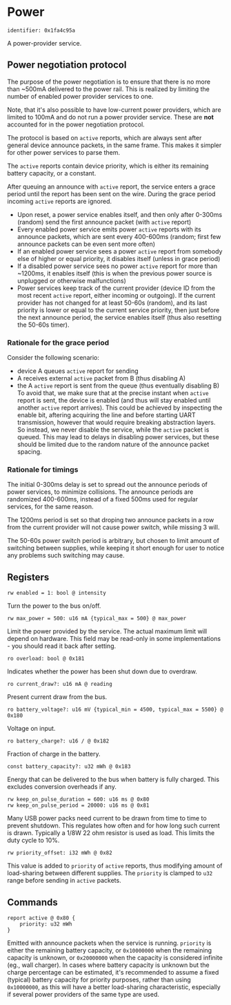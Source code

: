 # Power

    identifier: 0x1fa4c95a

A power-provider service.

## Power negotiation protocol

The purpose of the power negotiation is to ensure that there is no more than ~500mA
delivered to the power rail.
This is realized by limiting the number of enabled power provider services to one.

Note, that it's also possible to have low-current power providers,
which are limited to 100mA and do not run a power provider service.
These are **not** accounted for in the power negotiation protocol.

The protocol is based on `active` reports, which are always sent 
after general device announce packets, in the same frame.
This makes it simpler for other power services to parse them.

The `active` reports contain device priority, which is either its remaining battery
capacity, or a constant.

After queuing an announce with `active` report, the service enters a grace period
until the report has been sent on the wire.
During the grace period incoming `active` reports are ignored.

* Upon reset, a power service enables itself, and then only after 0-300ms (random)
  send the first announce packet (with `active` report)
* Every enabled power service emits power `active` reports with its announce packets,
  which are sent every 400-600ms (random; first few announce packets can be even sent more often)
* If an enabled power service sees a power `active` report from somebody else of higher or equal priority,
  it disables itself (unless in grace period)
* If a disabled power service sees no power `active` report for more than ~1200ms, it enables itself
  (this is when the previous power source is unplugged or otherwise malfunctions)
* Power services keep track of the current provider
  (device ID from the most recent `active` report, either incoming or outgoing).
  If the current provider has not changed for at least 50-60s (random),
  and its last priority is lower or equal to the current service priority,
  then just before the next announce period, the service enables itself
  (thus also resetting the 50-60s timer).

### Rationale for the grace period

Consider the following scenario:
* device A queues `active` report for sending
* A receives external `active` packet from B (thus disabling A)
* the A `active` report is sent from the queue (thus eventually disabling B)
To avoid that, we make sure that at the precise instant when `active` report is sent,
the device is enabled (and thus will stay enabled until another `active` report arrives).
This could be achieved by inspecting the enable bit, aftering acquiring the line
and before starting UART transmission, however that would require breaking abstraction layers.
So instead, we never disable the service, while the `active` packet is queued.
This may lead to delays in disabling power services, but these should be limited due to the
random nature of the announce packet spacing.

### Rationale for timings

The initial 0-300ms delay is set to spread out the announce periods of power services,
to minimize collisions.
The announce periods are randomized 400-600ms, instead of a fixed 500ms used for regular
services, for the same reason.

The 1200ms period is set so that droping two announce packets in a row
from the current provider will not cause power switch, while missing 3 will.

The 50-60s power switch period is arbitrary, but chosen to limit amount of switching between supplies,
while keeping it short enough for user to notice any problems such switching may cause.

## Registers

    rw enabled = 1: bool @ intensity

Turn the power to the bus on/off.

    rw max_power = 500: u16 mA {typical_max = 500} @ max_power

Limit the power provided by the service. The actual maximum limit will depend on hardware.
This field may be read-only in some implementations - you should read it back after setting.

    ro overload: bool @ 0x181

Indicates whether the power has been shut down due to overdraw.

    ro current_draw?: u16 mA @ reading

Present current draw from the bus.

    ro battery_voltage?: u16 mV {typical_min = 4500, typical_max = 5500} @ 0x180

Voltage on input.

    ro battery_charge?: u16 / @ 0x182

Fraction of charge in the battery.

    const battery_capacity?: u32 mWh @ 0x183

Energy that can be delivered to the bus when battery is fully charged.
This excludes conversion overheads if any.

    rw keep_on_pulse_duration = 600: u16 ms @ 0x80
    rw keep_on_pulse_period = 20000: u16 ms @ 0x81

Many USB power packs need current to be drawn from time to time to prevent shutdown.
This regulates how often and for how long such current is drawn.
Typically a 1/8W 22 ohm resistor is used as load. This limits the duty cycle to 10%.

    rw priority_offset: i32 mWh @ 0x82

This value is added to `priority` of `active` reports, thus modifying amount of load-sharing
between different supplies.
The `priority` is clamped to `u32` range before sending in `active` packets.

## Commands

    report active @ 0x80 {
        priority: u32 mWh
    }

Emitted with announce packets when the service is running.
`priority` is either the remaining battery capacity,
or `0x10000000` when the remaining capacity is unknown,
or `0x20000000` when the capacity is considered infinite (eg., wall charger).
In cases where battery capacity is unknown but the charge percentage can be estimated,
it's recommended to assume a fixed (typical) battery capacity for priority purposes,
rather than using `0x10000000`, as this will have a better load-sharing characteristic,
especially if several power providers of the same type are used.
